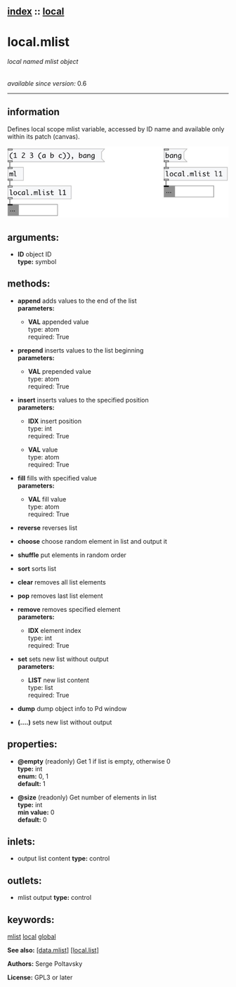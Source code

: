 [index](index.html) :: [local](category_local.html)
---

# local.mlist

###### local named mlist object

*available since version:* 0.6

---


## information
Defines local scope mlist variable, accessed by ID name and available only within
            its patch (canvas).



[![example](../examples/img/local.mlist.jpg)](../examples/pd/local.mlist.pd)



## arguments:

* **ID**
object ID<br>
__type:__ symbol<br>



## methods:

* **append**
adds values to the end of the list<br>
  __parameters:__
  - **VAL** appended value<br>
    type: atom <br>
    required: True <br>

* **prepend**
inserts values to the list beginning<br>
  __parameters:__
  - **VAL** prepended value<br>
    type: atom <br>
    required: True <br>

* **insert**
inserts values to the specified position<br>
  __parameters:__
  - **IDX** insert position<br>
    type: int <br>
    required: True <br>

  - **VAL** value<br>
    type: atom <br>
    required: True <br>

* **fill**
fills with specified value<br>
  __parameters:__
  - **VAL** fill value<br>
    type: atom <br>
    required: True <br>

* **reverse**
reverses list<br>

* **choose**
choose random element in list and output it<br>

* **shuffle**
put elements in random order<br>

* **sort**
sorts list<br>

* **clear**
removes all list elements<br>

* **pop**
removes last list element<br>

* **remove**
removes specified element<br>
  __parameters:__
  - **IDX** element index<br>
    type: int <br>
    required: True <br>

* **set**
sets new list without output<br>
  __parameters:__
  - **LIST** new list content<br>
    type: list <br>
    required: True <br>

* **dump**
dump object info to Pd window<br>

* **(....)**
sets new list without output<br>




## properties:

* **@empty** (readonly)
Get 1 if list is empty, otherwise 0<br>
__type:__ int<br>
__enum:__ 0, 1<br>
__default:__ 1<br>

* **@size** (readonly)
Get number of elements in list<br>
__type:__ int<br>
__min value:__ 0<br>
__default:__ 0<br>



## inlets:

* output list content 
__type:__ control<br>



## outlets:

* mlist output
__type:__ control<br>



## keywords:

[mlist](keywords/mlist.html)
[local](keywords/local.html)
[global](keywords/global.html)



**See also:**
[\[data.mlist\]](data.mlist.html)
[\[local.list\]](local.list.html)




**Authors:** Serge Poltavsky




**License:** GPL3 or later





